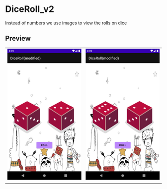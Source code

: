 # DiceRoll_v2
Instead of numbers we use images to view the rolls on dice 

## Preview

<table>
  <tr>
    <td><img src="ScreenShots/1.png" ></td>
    <td><img src="ScreenShots/2.png"></td>

  </tr>
    <tr>
    <td></td>
    <td></td>

 </table>

